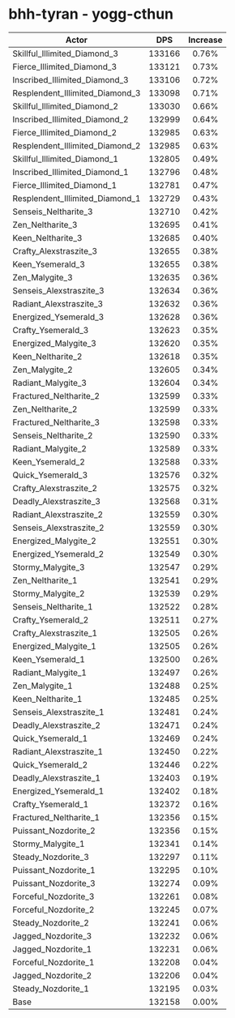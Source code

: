 # bhh-tyran - yogg-cthun
| Actor | DPS | Increase |
|---|:---:|:---:|
|Skillful_Illimited_Diamond_3|133166|0.76%|
|Fierce_Illimited_Diamond_3|133121|0.73%|
|Inscribed_Illimited_Diamond_3|133106|0.72%|
|Resplendent_Illimited_Diamond_3|133098|0.71%|
|Skillful_Illimited_Diamond_2|133030|0.66%|
|Inscribed_Illimited_Diamond_2|132999|0.64%|
|Fierce_Illimited_Diamond_2|132985|0.63%|
|Resplendent_Illimited_Diamond_2|132985|0.63%|
|Skillful_Illimited_Diamond_1|132805|0.49%|
|Inscribed_Illimited_Diamond_1|132796|0.48%|
|Fierce_Illimited_Diamond_1|132781|0.47%|
|Resplendent_Illimited_Diamond_1|132729|0.43%|
|Senseis_Neltharite_3|132710|0.42%|
|Zen_Neltharite_3|132695|0.41%|
|Keen_Neltharite_3|132685|0.40%|
|Crafty_Alexstraszite_3|132655|0.38%|
|Keen_Ysemerald_3|132655|0.38%|
|Zen_Malygite_3|132635|0.36%|
|Senseis_Alexstraszite_3|132634|0.36%|
|Radiant_Alexstraszite_3|132632|0.36%|
|Energized_Ysemerald_3|132628|0.36%|
|Crafty_Ysemerald_3|132623|0.35%|
|Energized_Malygite_3|132620|0.35%|
|Keen_Neltharite_2|132618|0.35%|
|Zen_Malygite_2|132605|0.34%|
|Radiant_Malygite_3|132604|0.34%|
|Fractured_Neltharite_2|132599|0.33%|
|Zen_Neltharite_2|132599|0.33%|
|Fractured_Neltharite_3|132598|0.33%|
|Senseis_Neltharite_2|132590|0.33%|
|Radiant_Malygite_2|132589|0.33%|
|Keen_Ysemerald_2|132588|0.33%|
|Quick_Ysemerald_3|132576|0.32%|
|Crafty_Alexstraszite_2|132575|0.32%|
|Deadly_Alexstraszite_3|132568|0.31%|
|Radiant_Alexstraszite_2|132559|0.30%|
|Senseis_Alexstraszite_2|132559|0.30%|
|Energized_Malygite_2|132551|0.30%|
|Energized_Ysemerald_2|132549|0.30%|
|Stormy_Malygite_3|132547|0.29%|
|Zen_Neltharite_1|132541|0.29%|
|Stormy_Malygite_2|132539|0.29%|
|Senseis_Neltharite_1|132522|0.28%|
|Crafty_Ysemerald_2|132511|0.27%|
|Crafty_Alexstraszite_1|132505|0.26%|
|Energized_Malygite_1|132505|0.26%|
|Keen_Ysemerald_1|132500|0.26%|
|Radiant_Malygite_1|132497|0.26%|
|Zen_Malygite_1|132488|0.25%|
|Keen_Neltharite_1|132485|0.25%|
|Senseis_Alexstraszite_1|132481|0.24%|
|Deadly_Alexstraszite_2|132471|0.24%|
|Quick_Ysemerald_1|132469|0.24%|
|Radiant_Alexstraszite_1|132450|0.22%|
|Quick_Ysemerald_2|132446|0.22%|
|Deadly_Alexstraszite_1|132403|0.19%|
|Energized_Ysemerald_1|132402|0.18%|
|Crafty_Ysemerald_1|132372|0.16%|
|Fractured_Neltharite_1|132356|0.15%|
|Puissant_Nozdorite_2|132356|0.15%|
|Stormy_Malygite_1|132341|0.14%|
|Steady_Nozdorite_3|132297|0.11%|
|Puissant_Nozdorite_1|132295|0.10%|
|Puissant_Nozdorite_3|132274|0.09%|
|Forceful_Nozdorite_3|132261|0.08%|
|Forceful_Nozdorite_2|132245|0.07%|
|Steady_Nozdorite_2|132241|0.06%|
|Jagged_Nozdorite_3|132232|0.06%|
|Jagged_Nozdorite_1|132231|0.06%|
|Forceful_Nozdorite_1|132208|0.04%|
|Jagged_Nozdorite_2|132206|0.04%|
|Steady_Nozdorite_1|132195|0.03%|
|Base|132158|0.00%|
